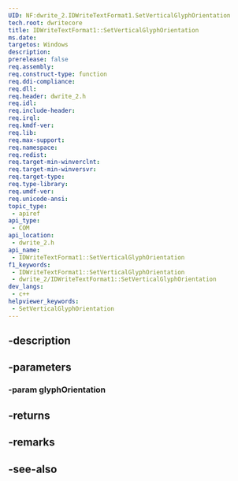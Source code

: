 ```yaml
---
UID: NF:dwrite_2.IDWriteTextFormat1.SetVerticalGlyphOrientation
tech.root: dwritecore
title: IDWriteTextFormat1::SetVerticalGlyphOrientation
ms.date: 
targetos: Windows
description: 
prerelease: false
req.assembly: 
req.construct-type: function
req.ddi-compliance: 
req.dll: 
req.header: dwrite_2.h
req.idl: 
req.include-header: 
req.irql: 
req.kmdf-ver: 
req.lib: 
req.max-support: 
req.namespace: 
req.redist: 
req.target-min-winverclnt: 
req.target-min-winversvr: 
req.target-type: 
req.type-library: 
req.umdf-ver: 
req.unicode-ansi: 
topic_type:
 - apiref
api_type:
 - COM
api_location:
 - dwrite_2.h
api_name:
 - IDWriteTextFormat1::SetVerticalGlyphOrientation
f1_keywords:
 - IDWriteTextFormat1::SetVerticalGlyphOrientation
 - dwrite_2/IDWriteTextFormat1::SetVerticalGlyphOrientation
dev_langs:
 - c++
helpviewer_keywords:
 - SetVerticalGlyphOrientation
---
```


## -description

## -parameters

### -param glyphOrientation

## -returns

## -remarks

## -see-also

